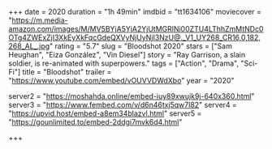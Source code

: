 +++
date = 2020
duration = "1h 49min"
imdbid = "tt1634106"
moviecover = "https://m.media-amazon.com/images/M/MV5BYjA5YjA2YjUtMGRlNi00ZTU4LThhZmMtNDc0OTg4ZWExZjI3XkEyXkFqcGdeQXVyNjUyNjI3NzU@._V1_UY268_CR16,0,182,268_AL_.jpg"
rating = "5.7"
slug = "Bloodshot 2020"
stars = ["Sam Heughan", "Eiza González", "Vin Diesel"]
story = "Ray Garrison, a slain soldier, is re-animated with superpowers."
tags = ["Action", "Drama", "Sci-Fi"]
title = "Bloodshot"
trailer = "https://www.youtube.com/embed/vOUVVDWdXbo"
year = "2020"

server2 = "https://moshahda.online/embed-iuy89xwujk9j-640x360.html"
server3 = "https://www.fembed.com/v/d6n46txj5qw7l82"
server4 = "https://upvid.host/embed-a8em34blazvl.html"
server5 = "https://gounlimited.to/embed-2ddgi7mvk6d4.html"

+++
